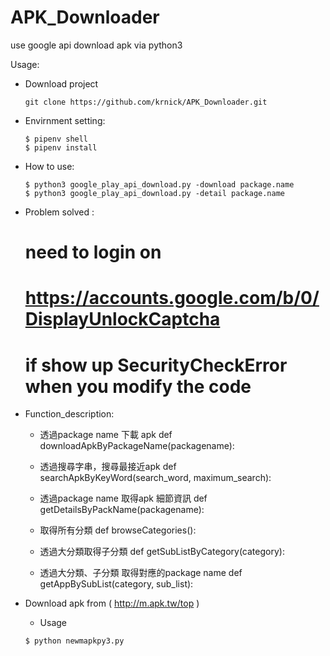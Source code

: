 # APK_Downloader
use google api download apk via python3


Usage:

* Download project

    ```
    git clone https://github.com/krnick/APK_Downloader.git
    ```

* Envirnment setting:
    ```
    $ pipenv shell
    $ pipenv install
    ```

* How to use:
    ```
    $ python3 google_play_api_download.py -download package.name
    $ python3 google_play_api_download.py -detail package.name
    ```



* Problem solved :

    # need to login on
    # https://accounts.google.com/b/0/DisplayUnlockCaptcha
    # if show up SecurityCheckError when you modify the code

* Function_description:

    * 透過package name 下載 apk
    def downloadApkByPackageName(packagename):


    * 透過搜尋字串，搜尋最接近apk
    def searchApkByKeyWord(search_word, maximum_search):


    * 透過package name 取得apk 細節資訊 
    def getDetailsByPackName(packagename):


    * 取得所有分類
    def browseCategories():


    * 透過大分類取得子分類
    def getSubListByCategory(category):


    * 透過大分類、子分類 取得對應的package name
    def getAppBySubList(category, sub_list):





* Download apk from   ( http://m.apk.tw/top ) 

    * Usage
    ```
    $ python newmapkpy3.py 
    ```

